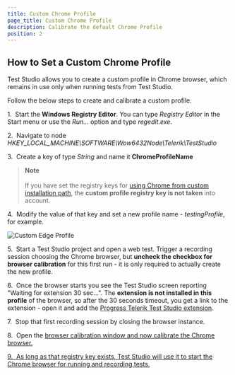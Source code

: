```yaml
---
title: Custom Chrome Profile
page_title: Custom Chrome Profile
description: Calibrate the default Chrome Profile
position: 2
---
```

## How to Set a Custom Chrome Profile

Test Studio allows you to create a custom profile in Chrome browser, which remains in use only when running tests from Test Studio.

Follow the below steps to create and calibrate a custom profile.

1.&nbsp; Start the __Windows Registry Editor__.
    You can type _Registry Editor_ in the Start menu or use the  _Run..._ option and type *regedit.exe*.

2.&nbsp; Navigate to node *HKEY_LOCAL_MACHINE\SOFTWARE\Wow6432Node\Telerik\TestStudio*

3.&nbsp; Create a key of type *String* and name it **ChromeProfileName**

> **Note**
> <br>
> <br>
> If you have set the registry keys for <a href="/knowledge-base/browsers-kb/custom-chrome-path" target="_blank">using Chrome from custom installation path</a>, the __custom profile registry key is not taken__ into account.

4.&nbsp; Modify the value of that key and set a new profile name - _testingProfile_, for example.

![Custom Edge Profile][1]

5.&nbsp; Start a Test Studio project and open a web test. Trigger a recording session choosing the Chrome browser, but __uncheck the checkbox for browser calibration__ for this first run - it is only required to actually create the new profile.

6.&nbsp; Once the browser starts you see the Test Studio screen reporting "Waiting for extension 30 sec...". The __extension is not installed in this profile__ of the browser, so after the 30 seconds timeout, you get a link to the extension - open it and add the <a href="https://chrome.google.com/webstore/detail/progress-telerik-test-stu/gegcllkonmciadpdldechnepmjildoan" target="_blank">Progress Telerik Test Studio extension</a>.  

7.&nbsp; Stop that first recording session by closing the browser instance.

8.&nbsp; Open the <a href="/automated-tests/test-execution/quick-run-browsers#calibrate-browsers" target="_blank">browser calibration window and now calibrate the Chrome browser.

9.&nbsp; As long as that registry key exists, Test Studio will use it to start the Chrome browser for running and recording tests.

[1]: /img/knowledge-base/browsers-kb/custom-chrome-profile/fig1.png
